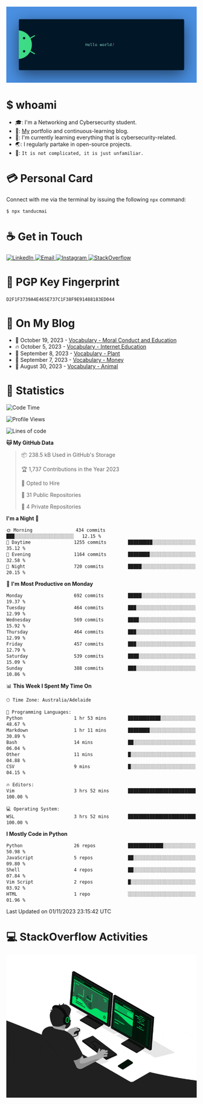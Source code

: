 <p align="center"><img src="assets/banner.png" /></p>

[//]: ![](https://github.com/tanducmai/tanducmai/actions/workflows/waka-stats.yml/badge.svg)
[//]: ![](https://github.com/tanducmai/tanducmai/actions/workflows/latest-blogs.yml/badge.svg)
[//]: ![](https://github.com/tanducmai/tanducmai/actions/workflows/stackoverflow-activities.yml/badge.svg)

# $ whoami

- :mortar_board:: I'm a Networking and Cybersecurity student.
- :telescope:: [My](https://tanducmai.com/) portfolio and continuous-learning blog.
- :seedling:: I'm currently learning everything that is cybersecurity-related.
- :earth_asia:: I regularly partake in open-source projects.
- :speech_balloon:: `It is not complicated, it is just unfamiliar.`

# :credit_card: Personal Card

Connect with me via the terminal by issuing the following `npx` command:

```bash
$ npx tanducmai
```

# :coffee: Get in Touch

<a target="_blank" href="https://www.linkedin.com/in/tanducmai/">
  <img alt="LinkedIn" src="https://img.shields.io/badge/LinkedIn-0077B5?style=for-the-badge&logo=linkedin&logoColor=white" />
</a>
<a target="_blank" href="mailto:henryfromvietnam@gmail.com">
  <img alt="Email" src="https://img.shields.io/badge/Gmail-D14836?style=for-the-badge&logo=gmail&logoColor=white" />
</a>
<a target="_blank" href="https://www.instagram.com/henry.maii/">
  <img alt="Instagram" src="https://img.shields.io/badge/Instagram-E4405F?style=for-the-badge&logo=instagram&logoColor=white" />
</a>
<a target="_blank" href="https://stackoverflow.com/users/16999206/tanducmai">
  <img alt="StackOverflow" src="https://img.shields.io/static/v1?message=Stackoverflow&logo=stackoverflow&label=&color=FE7A16&logoColor=white&labelColor=&style=for-the-badge" />
</a>

# :closed_lock_with_key: PGP Key Fingerprint

`D2F1F3739A4E465E737C1F38F9E91488183ED044`

# :scroll: On My Blog

<!-- BLOG-POST-LIST:START -->
 - 💯 October 19, 2023 - [Vocabulary - Moral Conduct and Education](https://tanducmai.com/posts/glossaries/vocabulary/moral-conduct-education/)
 - 🔥 October 5, 2023 - [Vocabulary - Internet Education](https://tanducmai.com/posts/glossaries/vocabulary/internet-education/)
 - 💫 September 8, 2023 - [Vocabulary - Plant](https://tanducmai.com/posts/glossaries/vocabulary/plant/)
 - 🚀 September 7, 2023 - [Vocabulary - Money](https://tanducmai.com/posts/glossaries/vocabulary/money/)
 - 🌮 August 30, 2023 - [Vocabulary - Animal](https://tanducmai.com/posts/glossaries/vocabulary/animal/)<!-- BLOG-POST-LIST:END -->

# :1234: Statistics

<!--START_SECTION:waka-->
![Code Time](http://img.shields.io/badge/Code%20Time-144%20hrs%2048%20mins-blue)

![Profile Views](http://img.shields.io/badge/Profile%20Views-1-blue)

![Lines of code](https://img.shields.io/badge/From%20Hello%20World%20I%27ve%20Written-9.1%20million%20lines%20of%20code-blue)

**🐱 My GitHub Data** 

> 📦 238.5 kB Used in GitHub's Storage 
 > 
> 🏆 1,737 Contributions in the Year 2023
 > 
> 💼 Opted to Hire
 > 
> 📜 31 Public Repositories 
 > 
> 🔑 4 Private Repositories 
 > 
**I'm a Night 🦉** 

```text
🌞 Morning                434 commits         ███░░░░░░░░░░░░░░░░░░░░░░   12.15 % 
🌆 Daytime                1255 commits        █████████░░░░░░░░░░░░░░░░   35.12 % 
🌃 Evening                1164 commits        ████████░░░░░░░░░░░░░░░░░   32.58 % 
🌙 Night                  720 commits         █████░░░░░░░░░░░░░░░░░░░░   20.15 % 
```
📅 **I'm Most Productive on Monday** 

```text
Monday                   692 commits         █████░░░░░░░░░░░░░░░░░░░░   19.37 % 
Tuesday                  464 commits         ███░░░░░░░░░░░░░░░░░░░░░░   12.99 % 
Wednesday                569 commits         ████░░░░░░░░░░░░░░░░░░░░░   15.92 % 
Thursday                 464 commits         ███░░░░░░░░░░░░░░░░░░░░░░   12.99 % 
Friday                   457 commits         ███░░░░░░░░░░░░░░░░░░░░░░   12.79 % 
Saturday                 539 commits         ████░░░░░░░░░░░░░░░░░░░░░   15.09 % 
Sunday                   388 commits         ███░░░░░░░░░░░░░░░░░░░░░░   10.86 % 
```


📊 **This Week I Spent My Time On** 

```text
🕑︎ Time Zone: Australia/Adelaide

💬 Programming Languages: 
Python                   1 hr 53 mins        ████████████░░░░░░░░░░░░░   48.67 % 
Markdown                 1 hr 11 mins        ████████░░░░░░░░░░░░░░░░░   30.89 % 
Bash                     14 mins             ██░░░░░░░░░░░░░░░░░░░░░░░   06.04 % 
Other                    11 mins             █░░░░░░░░░░░░░░░░░░░░░░░░   04.88 % 
CSV                      9 mins              █░░░░░░░░░░░░░░░░░░░░░░░░   04.15 % 

🔥 Editors: 
Vim                      3 hrs 52 mins       █████████████████████████   100.00 % 

💻 Operating System: 
WSL                      3 hrs 52 mins       █████████████████████████   100.00 % 
```

**I Mostly Code in Python** 

```text
Python                   26 repos            █████████████░░░░░░░░░░░░   50.98 % 
JavaScript               5 repos             ██░░░░░░░░░░░░░░░░░░░░░░░   09.80 % 
Shell                    4 repos             ██░░░░░░░░░░░░░░░░░░░░░░░   07.84 % 
Vim Script               2 repos             █░░░░░░░░░░░░░░░░░░░░░░░░   03.92 % 
HTML                     1 repo              ░░░░░░░░░░░░░░░░░░░░░░░░░   01.96 % 
```




 Last Updated on 01/11/2023 23:15:42 UTC
<!--END_SECTION:waka-->

# :computer: StackOverflow Activities

<!-- STACKOVERFLOW:START -->
<!-- STACKOVERFLOW:END -->

<p align="center"><img src="assets/developer.gif" /></p>
